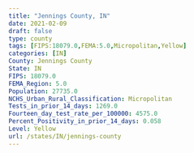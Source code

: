 ```yaml
---
title: "Jennings County, IN"
date: 2021-02-09
draft: false
type: county
tags: [FIPS:18079.0,FEMA:5.0,Micropolitan,Yellow]
categories: [IN]
County: Jennings County
State: IN
FIPS: 18079.0
FEMA_Region: 5.0
Population: 27735.0
NCHS_Urban_Rural_Classification: Micropolitan
Tests_in_prior_14_days: 1269.0
Fourteen_day_test_rate_per_100000: 4575.0
Percent_Positivity_in_prior_14_days: 0.058
Level: Yellow
url: /states/IN/jennings-county
---
```



